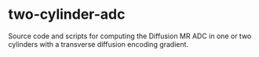 two-cylinder-adc
================

Source code and scripts for computing the Diffusion MR ADC in one or two cylinders with a transverse diffusion encoding gradient.

